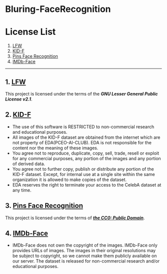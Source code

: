 # Bluring-FaceRecognition

License List
============
1. [LFW](https://github.com/BluringOther/Bluring-FaceRecognition/blob/master/README.md#1-lfw)
2. [KID-F](https://github.com/BluringOther/Bluring-FaceRecognition/blob/master/README.md#2-kid-f)
3. [Pins Face Recognition](https://www.kaggle.com/datasets/hereisburak/pins-face-recognition)
4. [IMDb-Face](https://github.com/fwang91/IMDb-Face)
---------------------------------------------------
## 1. [LFW](http://vis-www.cs.umass.edu/lfw)
This project is licensed under the terms of the _**GNU Lesser General Public License v2.1**_.
## 2. [KID-F](https://www.kaggle.com/datasets/vkehfdl1/kidf-kpop-idol-dataset-female)
- The use of this software is RESTRICTED to non-commercial research and educational purposes.
- All images of the KID-F dataset are obtained from the internet which are not property of EDA(PCEO-AI-CLUB). EDA is not responsible for the content nor the meaning of these images.
- You agree not to reproduce, duplicate, copy, sell, trade, resell or exploit for any commercial purposes, any portion of the images and any portion of derived data.
- You agree not to further copy, publish or distribute any portion of the KID-F dataset. Except, for internal use at a single site within the same organization it is allowed to make copies of the dataset.
- EDA reserves the right to terminate your access to the CelebA dataset at any time.
## 3. [Pins Face Recognition](https://www.kaggle.com/datasets/hereisburak/pins-face-recognition)
This project is licensed under the terms of _**[the CC0: Public Domain](https://creativecommons.org/publicdomain/zero/1.0/)**_.
## 4. [IMDb-Face](https://github.com/fwang91/IMDb-Face)
- IMDb-Face does not own the copyright of the images. IMDb-Face only provides URLs of images. The images in their original resolutions may be subject to copyright, so we cannot make them publicly available on our server. The dataset is released for non-commercial research and/or educational purposes.
